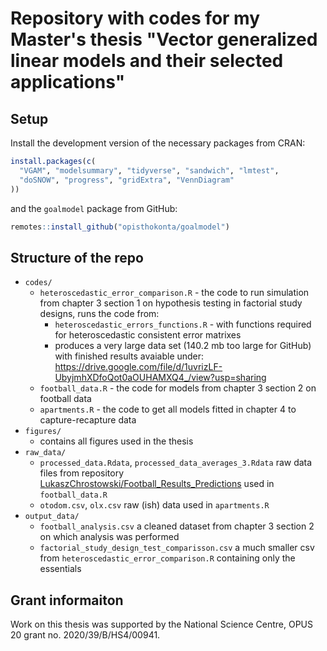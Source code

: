 # Repository with codes for my Master's thesis "Vector generalized linear models and their selected applications"

## Setup

Install the development version of the necessary packages from CRAN:

``` r
install.packages(c(
  "VGAM", "modelsummary", "tidyverse", "sandwich", "lmtest", 
  "doSNOW", "progress", "gridExtra", "VennDiagram"
))
```

and the `goalmodel` package from GitHub:

```r
remotes::install_github("opisthokonta/goalmodel")
```


## Structure of the repo

-   `codes/`
    -   `heteroscedastic_error_comparison.R` - the code to run simulation from chapter 3 section 1 on hypothesis testing in factorial study designs, runs the code from:
        - `heteroscedastic_errors_functions.R` - with functions required for heteroscedastic consistent error matrixes
        - produces a very large data set (140.2 mb too large for GitHub) with finished results avaiable under: https://drive.google.com/file/d/1uvrizLF-UbyjmhXDfoQot0aOUHAMXQ4_/view?usp=sharing
    -   `football_data.R` - the code for models from chapter 3 section 2 on football data
    -   `apartments.R` - the code to get all models fitted in chapter 4 to capture-recapture data
-   `figures/`
    -   contains all figures used in the thesis
-   `raw_data/`
    -   `processed_data.Rdata`, `processed_data_averages_3.Rdata` raw data files from repository [LukaszChrostowski/Football_Results_Predictions](https://github.com/LukaszChrostowski/Football_Results_Predictions/tree/master/output) used in `football_data.R`
    -   `otodom.csv`, `olx.csv` raw (ish) data used in `apartments.R`
-   `output_data/`
    -   `football_analysis.csv` a cleaned dataset from chapter 3 section 2 on which analysis was performed
    -   `factorial_study_design_test_comparisson.csv` a much smaller csv from `heteroscedastic_error_comparison.R` containing only the essentials

## Grant informaiton

Work on this thesis was supported by the National Science Centre, OPUS 20 grant no. 2020/39/B/HS4/00941.
